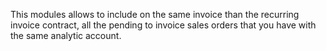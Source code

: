 This modules allows to include on the same invoice than the recurring
invoice contract, all the pending to invoice sales orders that you have
with the same analytic account.
